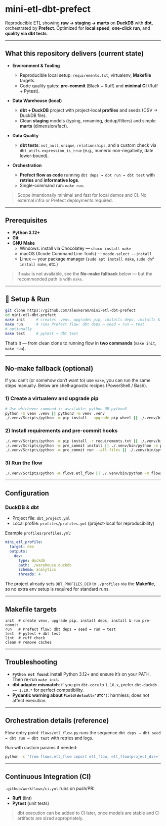 # mini-etl-dbt-prefect

Reproducible ETL showing **raw → staging → marts** on **DuckDB** with **dbt**, orchestrated by **Prefect**.
Optimized for **local speed**, **one-click run**, and **quality via dbt tests**.

---

## What this repository delivers (current state)

- **Environment & Tooling**
  - Reproducible local setup: `requirements.txt`, virtualenv, **Makefile** targets.
  - Code quality gates: **pre-commit** (Black + Ruff) and **minimal CI** (Ruff + Pytest).

- **Data Warehouse (local)**
  - **dbt + DuckDB** project with project-local **profiles** and seeds (CSV → DuckDB file).
  - Clean **staging** models (typing, renaming, dedup/filters) and simple **marts** (dimension/fact).

- **Data Quality**
  - **dbt tests**: `not_null`, `unique`, `relationships`, and a custom check via
    `dbt_utils.expression_is_true` (e.g., numeric non-negativity, date lower-bound).

- **Orchestration**
  - **Prefect flow as code** running `dbt deps → dbt run → dbt test` with **retries** and **informative logs**.
  - Single-command run: `make run`.

> Scope intentionally minimal and fast for local demos and CI. No external infra or Prefect deployments required.

---

## Prerequisites

- **Python 3.12+**
- **Git**
- **GNU Make**
  - Windows: install via Chocolatey — `choco install make`
  - macOS (Xcode Command Line Tools) — `xcode-select --install`
  - Linux — your package manager (`sudo apt install make`, `sudo dnf install make`, etc.)

> If `make` is not available, see the **No-make fallback** below — but the recommended path is with `make`.

---

## 🚀 Setup & Run

```bash
git clone https://github.com/alexkeram/mini-etl-dbt-prefect
cd mini-etl-dbt-prefect
make init     # creates .venv, upgrades pip, installs deps, installs & runs pre-commit
make run      # runs Prefect flow: dbt deps → seed → run → test
# optionally
make test     # pytest + dbt test
```

That’s it — from clean clone to running flow in **two commands** (`make init`, `make run`).

---

## No‑make fallback (optional)

If you can’t (or somehow don’t want to) use `make`, you can run the same steps manually.
Below are shell-agnostic recipes (PowerShell / Bash).

### 1) Create a virtualenv and upgrade pip
```bash
# Use whichever command is available: python OR python3
python -m venv .venv || python3 -m venv .venv
./.venv/Scripts/python -m pip install --upgrade pip wheel || ./.venv/bin/python -m pip install --upgrade pip wheel
```

### 2) Install requirements and pre-commit hooks
```bash
./.venv/Scripts/python -m pip install -r requirements.txt || ./.venv/bin/python -m pip install -r requirements.txt
./.venv/Scripts/python -m pre_commit install || ./.venv/bin/python -m pre_commit install
./.venv/Scripts/python -m pre_commit run --all-files || ./.venv/bin/python -m pre_commit run --all-files
```

### 3) Run the flow
```bash
./.venv/Scripts/python -m flows.etl_flow || ./.venv/bin/python -m flows.etl_flow
```

---

## Configuration

### DuckDB & dbt

- Project file: `dbt_project.yml`
- Local profile: `profiles/profiles.yml` (project-local for reproducibility)

Example `profiles/profiles.yml`:
```yaml
mini_etl_profile:
  target: dev
  outputs:
    dev:
      type: duckdb
      path: ./warehouse.duckdb
      schema: analytics
      threads: 4
```

The project already sets `DBT_PROFILES_DIR` to `./profiles` via the **Makefile**,
so no extra env setup is required for standard runs.

---

## Makefile targets

```make
init  # create venv, upgrade pip, install deps, install & run pre-commit
run   # Prefect flow: dbt deps → seed → run → test
test  # pytest + dbt test
lint  # ruff check
clean # remove caches
```

---

## Troubleshooting

- **`Python not found`**: install Python 3.12+ and ensure it’s on your PATH. Then re-run `make init`.
- **dbt adapter mismatch**: if you pin `dbt-core` to `1.10.x`, prefer `dbt-duckdb == 1.10.*` for perfect compatibility.
- **Pydantic warning about `Field(default='UTC')`**: harmless; does not affect execution.

---

## Orchestration details (reference)

Flow entry point: `flows/etl_flow.py` runs the sequence
`dbt deps → dbt seed → dbt run → dbt test` with retries and logs.

Run with custom params if needed:
```bash
python -c "from flows.etl_flow import etl_flow; etl_flow(project_dir='.', threads=8, full_refresh=True)"
```

---

## Continuous Integration (CI)

`.github/workflows/ci.yml` runs on push/PR:
- **Ruff** (lint)
- **Pytest** (unit tests)

> dbt execution can be added to CI later, once models are stable and CI artifacts are sized appropriately.
